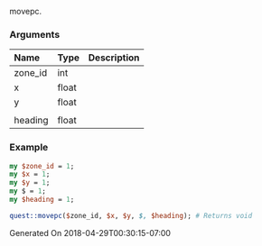 movepc.
### Arguments
**Name**|**Type**|**Description**
:---|:---|:---
zone_id|int|
x|float|
y|float|
||
heading|float|

### Example

```perl
my $zone_id = 1;
my $x = 1;
my $y = 1;
my $ = 1;
my $heading = 1;

quest::movepc($zone_id, $x, $y, $, $heading); # Returns void
```


Generated On 2018-04-29T00:30:15-07:00